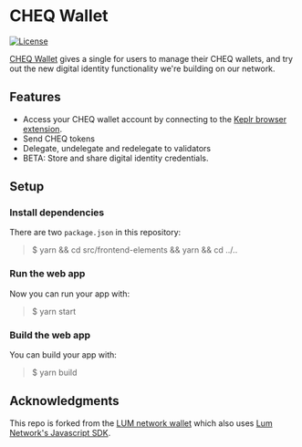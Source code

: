 # CHEQ Wallet

[![License](https://img.shields.io/badge/License-Apache%202.0-blue.svg)](https://opensource.org/licenses/Apache-2.0)

[CHEQ Wallet](https://wallet.cheqd.io) gives a single for users to manage their CHEQ wallets, and try out the new digital identity functionality we're building on our network.

## Features

- Access your CHEQ wallet account by connecting to the [Keplr browser extension](https://keplr.app).
- Send CHEQ tokens
- Delegate, undelegate and redelegate to validators
- BETA: Store and share digital identity credentials.

## Setup

### Install dependencies

There are two `package.json` in this repository:

> $ yarn && cd src/frontend-elements && yarn && cd ../..

### Run the web app

Now you can run your app with:

> $ yarn start

### Build the web app

You can build your app with:

> $ yarn build

## Acknowledgments

This repo is forked from the [LUM network wallet](https://github.com/lum-network/wallet) which also uses [Lum Network's Javascript SDK](https://github.com/lum-network/sdk-javascript).
